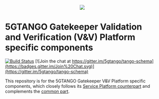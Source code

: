 <p align="center"><img src="https://github.com/sonata-nfv/tng-api-gtw/wiki/images/sonata-5gtango-logo-500px.png" /></p>

# 5GTANGO Gatekeeper Validation and Verification (V&V) Platform specific components

[![Build Status](https://jenkins.sonata-nfv.eu/buildStatus/icon?job=tng-gtk-vnv/master)](https://jenkins.sonata-nfv.eu/job/tng-gtk-vnv/master)
[![Join the chat at https://gitter.im/5gtango/tango-schema](https://badges.gitter.im/Join%20Chat.svg)](https://gitter.im/5gtango/tango-schema)

This repository is for the 5GTANGO Gatekeeper V&V Platform specific components, which closely follows its [Service Platform counterpart](https://github.com/sonata-nfv/tng-gtk-sp) and complements the [common part](https://github.com/sonata-nfv/tng-gtk-common).
